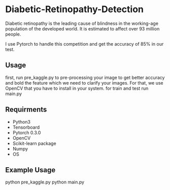 # Diabetic-Retinopathy-Detection
Diabetic retinopathy is the leading cause of blindness in the working-age population of the developed world. It is estimated to affect over 93 million people.

I use Pytorch to handle this competition and get the accuracy of 85% in our test.

## Usage
first, run pre_kaggle.py to pre-processing your image to get better accuracy and bold the feature which we need to clarify your images. For that, we use OpenCV that you have to install in your system.
for train and test run main.py 

## Requirments
- Python3
- Tensorboard
- Pytorch 0.3.0
- OpenCV
- Scikit-learn package
- Numpy 
- OS


## Example Usage
python pre_kaggle.py
python main.py
